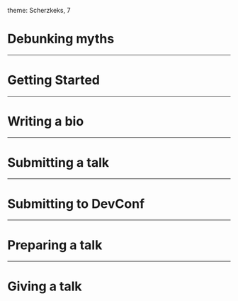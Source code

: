 theme: Scherzkeks, 7

# Debunking myths

---

# Getting Started

---

# Writing a bio

---

# Submitting a talk

---

# Submitting to DevConf

---

# Preparing a talk

---

# Giving a talk
